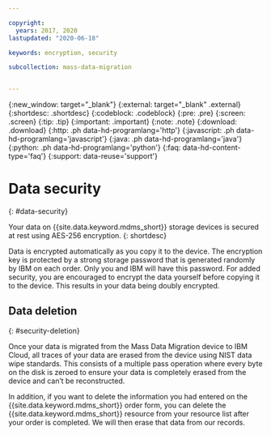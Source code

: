 ```yaml
---

copyright:
  years: 2017, 2020
lastupdated: "2020-06-18"

keywords: encryption, security

subcollection: mass-data-migration


---
```

{:new_window: target="_blank"}
{:external: target="_blank" .external}
{:shortdesc: .shortdesc}
{:codeblock: .codeblock}
{:pre: .pre}
{:screen: .screen}
{:tip: .tip}
{:important: .important}
{:note: .note}
{:download: .download}
{:http: .ph data-hd-programlang='http'}
{:javascript: .ph data-hd-programlang='javascript'}
{:java: .ph data-hd-programlang='java'}
{:python: .ph data-hd-programlang='python'}
{:faq: data-hd-content-type='faq'}
{:support: data-reuse='support'}

# Data security
{: #data-security}

Your data on {{site.data.keyword.mdms_short}} storage devices is secured at rest using AES-256 encryption.
{: shortdesc}

Data is encrypted automatically as you copy it to the device. The encryption key is protected by a strong storage password that is generated randomly by IBM on each order. Only you and IBM will have this password. For added security, you are encouraged to encrypt the data yourself before copying it to the device. This results in your data being doubly encrypted.

## Data deletion
{: #security-deletion}

Once your data is migrated from the Mass Data Migration device to IBM Cloud, all traces of your data are erased from the device using NIST data wipe standards. This consists of a multiple pass operation where every byte on the disk is zeroed to ensure your data is completely erased from the device and can’t be reconstructed.

In addition, if you want to delete the information you had entered on the {{site.data.keyword.mdms_short}} order form, you can delete the {{site.data.keyword.mdms_short}} resource from your resource list after your order is completed. We will then erase that data from our records.
